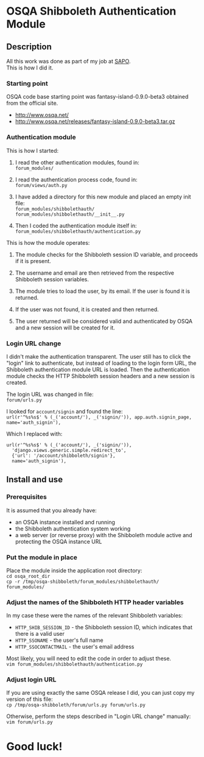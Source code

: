 # OSQA Shibboleth Authentication Module


## Description

All this work was done as part of my job at [SAPO](http://www.sapo.pt/).  
This is how I did it.


### Starting point

OSQA code base starting point was fantasy-island-0.9.0-beta3 obtained from the official site.
* http://www.osqa.net/
* http://www.osqa.net/releases/fantasy-island-0.9.0-beta3.tar.gz


### Authentication module

This is how I started:

1. I read the other authentication modules, found in:  
    `forum_modules/`

2. I read the authentication process code, found in:  
    `forum/views/auth.py`

3. I have added a directory for this new module and placed an empty init file:  
    `forum_modules/shibbolethauth/`  
    `forum_modules/shibbolethauth/__init__.py`

4. Then I coded the authentication module itself in:  
    `forum_modules/shibbolethauth/authentication.py`

This is how the module operates:

1. The module checks for the Shibboleth session ID variable, and proceeds if it is present.

2. The username and email are then retrieved from the respective Shibboleth session variables.

3. The module tries to load the user, by its email. If the user is found it is returned.

4. If the user was not found, it is created and then returned.

5. The user returned will be considered valid and authenticated by OSQA and a new session will be created for it.

### Login URL change

I didn't make the authentication transparent. The user still has to click the "login" link to authenticate, but instead of loading to the login form URL, the Shibboleth authentication module URL is loaded. Then the authentication module checks the HTTP Shibboleth session headers and a new session is created.  

The login URL was changed in file:  
    `forum/urls.py`

I looked for `account/signin` and found the line:  
    `url(r'^%s%s$' % (_('account/'), _('signin/')), app.auth.signin_page, name='auth_signin'),`

Which I replaced with:  
```
url(r'^%s%s$' % (_('account/'), _('signin/')),
  'django.views.generic.simple.redirect_to',
  {'url': '/account/shibboleth/signin'},
  name='auth_signin'),
```


## Install and use


### Prerequisites

It is assumed that you already have:
* an OSQA instance installed and running
* the Shibboleth authentication system working
* a web server (or reverse proxy) with the Shibboleth module active and protecting the OSQA instance URL


### Put the module in place

Place the module inside the application root directory:  
    `cd osqa_root_dir`  
    `cp -r /tmp/osqa-shibboleth/forum_modules/shibbolethauth/ forum_modules/`

### Adjust the names of the Shibboleth HTTP header variables

In my case these were the names of the relevant Shibboleth variables:
* `HTTP_SHIB_SESSION_ID` - the Shibboleth session ID, which indicates that there is a valid user
* `HTTP_SSONAME` - the user's full name
* `HTTP_SSOCONTACTMAIL` - the user's email address

Most likely, you will need to edit the code in order to adjust these.  
    `vim forum_modules/shibbolethauth/authentication.py`

### Adjust login URL

If you are using exactly the same OSQA release I did, you can just copy my version of this file:  
    `cp /tmp/osqa-shibboleth/forum/urls.py forum/urls.py`

Otherwise, perform the steps described in "Login URL change" manually:  
    `vim forum/urls.py`

# Good luck!

